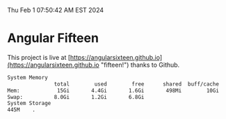 Thu Feb  1 07:50:42 AM EST 2024

# Angular Fifteen


This project is live at [https://angularsixteen.github.io](https://angularsixteen.github.io "fifteen!") thanks to Github.

```bash
System Memory
               total        used        free      shared  buff/cache   available
Mem:            15Gi       4.4Gi       1.6Gi       498Mi        10Gi        10Gi
Swap:          8.0Gi       1.2Gi       6.8Gi
System Storage
445M	.
```
```bash
